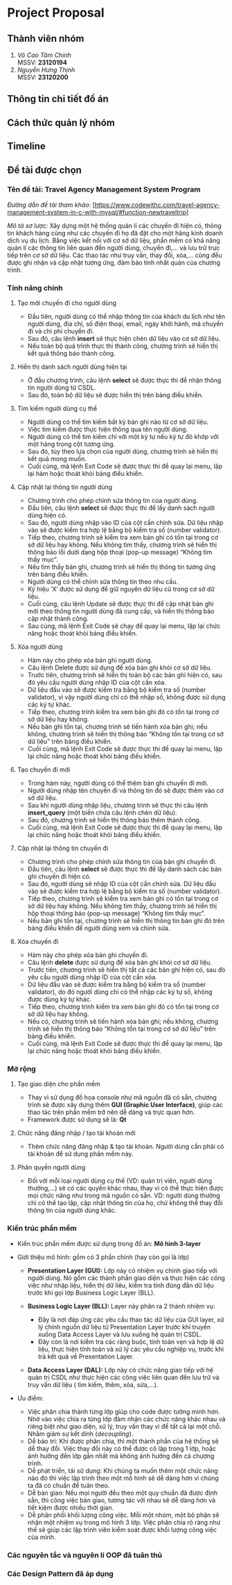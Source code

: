 # Project Proposal

## Thành viên nhóm

1.  _Võ Cao Tâm Chính_  
    MSSV: **23120194**
2.  _Nguyễn Hưng Thịnh_  
    MSSV: **23120200**

## Thông tin chi tiết đồ án

## Cách thức quản lý nhóm

## Timeline

## Đề tài được chọn

### Tên đề tài: Travel Agency Management System Program

_Đường dẫn đề tài tham khảo_: [https://www.codewithc.com/travel-agency-management-system-in-c-with-mysql/#function-newtraveltrip]

_Mô tả sơ lược:_ Xây dựng một hệ thống quản lí các chuyến đi hiện có, thông tin khách hàng cũng như các chuyến đi họ đã đặt cho một hãng kinh doanh dịch vụ du lịch. Bằng việc kết nối với cơ sở dữ liệu, phần mềm có khả năng quản lí các thông tin liên quan đến người dùng, chuyến đi,... và lưu trữ trực tiếp trên cơ sở dữ liệu. Các thao tác như truy vấn, thay đổi, xóa,... cũng đều được ghi nhận và cập nhật tương ứng, đảm bảo tính nhất quán của chương trình.

### Tính năng chính

1. Tạo mới chuyến đi cho người dùng

   - Đầu tiên, người dùng có thể nhập thông tin của khách du lịch như tên người dùng, địa chỉ, số điện thoại, email, ngày khởi hành, mã chuyến đi và chi phí chuyến đi.
   - Sau đó, câu lệnh **insert** sẽ thực hiện chèn dữ liệu vào cơ sở dữ liệu.
   - Nếu toàn bộ quá trình thực thi thành công, chương trình sẽ hiển thị kết quả thông báo thành công.

2. Hiển thị danh sách người dùng hiện tại

   - Ở đầu chương trình, câu lệnh **select** sẽ được thực thi để nhận thông tin người dùng từ CSDL.
   - Sau đó, toàn bộ dữ liệu sẽ được hiển thị trên bảng điều khiển.

3. Tìm kiếm người dùng cụ thể

   - Người dùng có thể tìm kiếm bất kỳ bản ghi nào từ cơ sở dữ liệu.
   - Việc tìm kiếm được thực hiện thông qua tên người dùng.
   - Người dùng có thể tìm kiếm chỉ với một ký tự nếu ký tự đó khớp với một hàng trong cột tương ứng.
   - Sau đó, tùy theo lựa chọn của người dùng, chương trình sẽ hiển thị kết quả mong muốn.
   - Cuối cùng, mã lệnh Exit Code sẽ được thực thi để quay lại menu, lặp lại hàm hoặc thoát khỏi bảng điều khiển.

4. Cập nhật lại thông tin người dùng

   - Chương trình cho phép chỉnh sửa thông tin của người dùng.
   - Đầu tiên, câu lệnh **select** sẽ được thực thi để lấy danh sách người dùng hiện có.
   - Sau đó, người dùng nhập vào ID của cột cần chỉnh sửa. Dữ liệu nhập vào sẽ được kiểm tra hợp lệ bằng bộ kiểm tra số (number validator).
   - Tiếp theo, chương trình sẽ kiểm tra xem bản ghi có tồn tại trong cơ sở dữ liệu hay không. Nếu không tìm thấy, chương trình sẽ hiển thị thông báo lỗi dưới dạng hộp thoại (pop-up message) “Không tìm thấy mục”.
   - Nếu tìm thấy bản ghi, chương trình sẽ hiển thị thông tin tương ứng trên bảng điều khiển.
   - Người dùng có thể chỉnh sửa thông tin theo nhu cầu.
   - Ký hiệu ‘X’ được sử dụng để giữ nguyên dữ liệu cũ trong cơ sở dữ liệu.
   - Cuối cùng, câu lệnh Update sẽ được thực thi để cập nhật bản ghi mới theo thông tin người dùng đã cung cấp, và hiển thị thông báo cập nhật thành công.
   - Sau cùng, mã lệnh Exit Code sẽ chạy để quay lại menu, lặp lại chức năng hoặc thoát khỏi bảng điều khiển.

5. Xóa người dùng

   - Hàm này cho phép xóa bản ghi người dùng.
   - Câu lệnh Delete được sử dụng để xóa bản ghi khỏi cơ sở dữ liệu.
   - Trước tiên, chương trình sẽ hiển thị toàn bộ các bản ghi hiện có, sau đó yêu cầu người dùng nhập ID của cột cần xóa.
   - Dữ liệu đầu vào sẽ được kiểm tra bằng bộ kiểm tra số (number validator), vì vậy người dùng chỉ có thể nhập số, không được sử dụng các ký tự khác.
   - Tiếp theo, chương trình kiểm tra xem bản ghi đó có tồn tại trong cơ sở dữ liệu hay không.
   - Nếu bản ghi tồn tại, chương trình sẽ tiến hành xóa bản ghi; nếu không, chương trình sẽ hiển thị thông báo “Không tồn tại trong cơ sở dữ liệu” trên bảng điều khiển.
   - Cuối cùng, mã lệnh Exit Code sẽ được thực thi để quay lại menu, lặp lại chức năng hoặc thoát khỏi bảng điều khiển.

6. Tạo chuyến đi mới

   - Trong hàm này, người dùng có thể thêm bản ghi chuyến đi mới.
   - Người dùng nhập tên chuyến đi và thông tin đó sẽ được thêm vào cơ sở dữ liệu.
   - Sau khi người dùng nhập liệu, chương trình sẽ thực thi câu lệnh **insert_query** (một biến chứa câu lệnh chèn dữ liệu).
   - Sau đó, chương trình sẽ hiển thị thông báo thêm thành công.
   - Cuối cùng, mã lệnh Exit Code sẽ được thực thi để quay lại menu, lặp lại chức năng hoặc thoát khỏi bảng điều khiển.

7. Cập nhật lại thông tin chuyến đi

   - Chương trình cho phép chỉnh sửa thông tin của bản ghi chuyến đi.
   - Đầu tiên, câu lệnh **select** sẽ được thực thi để lấy danh sách các bản ghi chuyến đi hiện có.
   - Sau đó, người dùng sẽ nhập ID của cột cần chỉnh sửa. Dữ liệu đầu vào sẽ được kiểm tra hợp lệ bằng bộ kiểm tra số (number validator).
   - Tiếp theo, chương trình sẽ kiểm tra xem bản ghi có tồn tại trong cơ sở dữ liệu hay không. Nếu không tìm thấy, chương trình sẽ hiển thị hộp thoại thông báo (pop-up message) “Không tìm thấy mục”.
   - Nếu bản ghi tồn tại, chương trình sẽ hiển thị thông tin bản ghi đó trên bảng điều khiển để người dùng xem và chỉnh sửa.

8. Xóa chuyến đi

   - Hàm này cho phép xóa bản ghi chuyến đi.
   - Câu lệnh **delete** được sử dụng để xóa bản ghi khỏi cơ sở dữ liệu.
   - Trước tiên, chương trình sẽ hiển thị tất cả các bản ghi hiện có, sau đó yêu cầu người dùng nhập ID của cột cần xóa.
   - Dữ liệu đầu vào sẽ được kiểm tra bằng bộ kiểm tra số (number validator), do đó người dùng chỉ có thể nhập các ký tự số, không được dùng ký tự khác.
   - Tiếp theo, chương trình kiểm tra xem bản ghi đó có tồn tại trong cơ sở dữ liệu hay không.
   - Nếu có, chương trình sẽ tiến hành xóa bản ghi; nếu không, chương trình sẽ hiển thị thông báo “Không tồn tại trong cơ sở dữ liệu” trên bảng điều khiển.
   - Cuối cùng, mã lệnh Exit Code sẽ được thực thi để quay lại menu, lặp lại chức năng hoặc thoát khỏi bảng điều khiển.

### Mở rộng

1. Tạo giao diện cho phần mềm

   - Thay vì sử dụng đồ họa console như mã nguồn đã có sẵn, chương trình sẽ được xây dựng thêm **GUI (Graphic User Interface)**, giúp các thao tác trên phần mềm trở nên dễ dàng và trực quan hơn.
   - Framework được sử dụng sẽ là: **Qt**

2. Chức năng đăng nhập / tạo tài khoản mới

   - Thêm chức năng đăng nhập & tạo tài khoản. Người dùng cần phải có tài khoản để sử dụng phần mềm này.

3. Phân quyền người dùng

   - Đối với mỗi loại người dùng cụ thể (VD: quản trị viên, người dùng thường,...) sẽ có các quyền khác nhau, thay vì có thể thực hiện được mọi chức năng như trong mã nguồn có sẵn. VD: người dùng thường chỉ có thể tạo lập, cập nhật thông tin của họ, chứ không thể thay đổi thông tin của người dùng khác.

### Kiến trúc phần mềm

- Kiến trúc phần mềm được sử dụng trong đồ án: **Mô hình 3-layer**
- Giới thiệu mô hình: gồm có 3 phần chính (hay còn gọi là lớp)

  - **Presentation Layer (GUI):** Lớp này có nhiệm vụ chính giao tiếp với người dùng. Nó gồm các thành phần giao diện và thực hiện các công việc như nhập liệu, hiển thị dữ liêu, kiểm tra tính đúng đắn dữ liệu trước khi gọi lớp Business Logic Layer (BLL).
  - **Business Logic Layer (BLL):** Layer này phân ra 2 thành nhiệm vụ:

    - Đây là nơi đáp ứng các yêu cầu thao tác dữ liệu của GUI layer, xử lý chính nguồn dữ liệu từ Presentation Layer trước khi truyền xuống Data Access Layer và lưu xuống hệ quản trị CSDL.
    - Đây còn là nơi kiểm tra các ràng buộc, tính toàn vẹn và hợp lệ dữ liệu, thực hiện tính toán và xử lý các yêu cầu nghiệp vụ, trước khi trả kết quả về Presentation Layer.

  - **Data Access Layer (DAL):** Lớp này có chức năng giao tiếp với hệ quản trị CSDL như thực hiện các công việc liên quan đến lưu trữ và truy vấn dữ liệu ( tìm kiếm, thêm, xóa, sửa,…).

- Ưu điểm:

  - Việc phân chia thành từng lớp giúp cho code được tường minh hơn. Nhờ vào việc chia ra từng lớp đảm nhận các chức năng khác nhau và riêng biệt như giao diện, xử lý, truy vấn thay vì để tất cả lại một chỗ. Nhằm giảm sự kết dính (_decoupling_).
  - Dễ bảo trì: Khi được phân chia, thì một thành phần của hệ thống sẽ dễ thay đổi. Việc thay đổi này có thể được cô lập trong 1 lớp, hoặc ảnh hưởng đến lớp gần nhất mà không ảnh hưởng đến cả chương trình.
  - Dễ phát triển, tái sử dụng: Khi chúng ta muốn thêm một chức năng nào đó thì việc lập trình theo một mô hình sẽ dễ dàng hơn vì chúng ta đã có chuẩn để tuân theo.
  - Dễ bàn giao: Nếu mọi người đều theo một quy chuẩn đã được định sẵn, thì công việc bàn giao, tương tác với nhau sẽ dễ dàng hơn và tiết kiệm được nhiều thời gian.
  - Dễ phân phối khối lượng công việc. Mỗi một nhóm, một bộ phận sẽ nhận một nhiệm vụ trong mô hình 3 lớp. Việc phân chia rõ ràng như thế sẽ giúp các lập trình viên kiểm soát được khối lượng công việc của mình.

### Các nguyên tắc và nguyên lí OOP đã tuân thủ

### Các Design Pattern đã áp dụng
